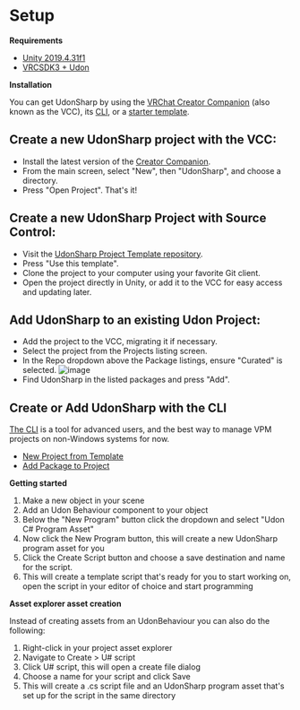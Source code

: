 # Setup

**Requirements**
- [Unity 2019.4.31f1](https://unity3d.com/get-unity/download/archive)
- [VRCSDK3 + Udon](https://vrchat.com/home/download)

**Installation**

You can get UdonSharp by using the [VRChat Creator Companion](https://vcc.docs.vrchat.com/) (also known as the VCC), its [CLI](https://vcc.docs.vrchat.com/vpm/cli/), or a [starter template](https://github.com/vrchat-community/template-udonsharp). 

## Create a new UdonSharp project with the VCC:
- Install the latest version of the [Creator Companion](https://vrchat.com/home/download).
- From the main screen, select "New", then "UdonSharp", and choose a directory.
- Press "Open Project". That's it!

## Create a new UdonSharp Project with Source Control:
- Visit the [UdonSharp Project Template repository](https://github.com/vrchat-community/template-udonsharp).
- Press "Use this template".
- Clone the project to your computer using your favorite Git client.
- Open the project directly in Unity, or add it to the VCC for easy access and updating later.

## Add UdonSharp to an existing Udon Project:
- Add the project to the VCC, migrating it if necessary.
- Select the project from the Projects listing screen.
- In the Repo dropdown above the Package listings, ensure "Curated" is selected.
![image](/images/repos-official-curated.png)
- Find UdonSharp in the listed packages and press "Add".


## Create or Add UdonSharp with the CLI
[The CLI](https://vcc.docs.vrchat.com/vpm/cli/) is a tool for advanced users, and the best way to manage VPM projects on non-Windows systems for now.
- [New Project from Template](https://vcc.docs.vrchat.com/vpm/cli/#new)
- [Add Package to Project](https://vcc.docs.vrchat.com/vpm/cli/#add-package)

**Getting started**

1. Make a new object in your scene
2. Add an Udon Behaviour component to your object
3. Below the "New Program" button click the dropdown and select "Udon C# Program Asset"
4. Now click the New Program button, this will create a new UdonSharp program asset for you
5. Click the Create Script button and choose a save destination and name for the script.
6. This will create a template script that's ready for you to start working on, open the script in your editor of choice and start programming

**Asset explorer asset creation**

Instead of creating assets from an UdonBehaviour you can also do the following:
1. Right-click in your project asset explorer
2. Navigate to Create > U# script
3. Click U# script, this will open a create file dialog
4. Choose a name for your script and click Save
5. This will create a .cs script file and an UdonSharp program asset that's set up for the script in the same directory
